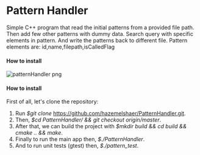 # Pattern Handler
Simple C++ program that read the initial patterns from a provided file path. Then add few other patterns with dummy data. Search query with specific elements in pattern. And write the patterns back to different file.
Pattern elements are: id,name,filepath,isCalledFlag

#### How to install
![patternHandler png](https://i.ibb.co/zf6fT2r/pattern-Handler-UML.png)

#### How to install
First of all, let's clone the repository:

1. Run *$git clone* https://github.com/hazemelshaer/PatternHandler.git.
2. Then, *$cd PatternHandler/ && git checkout origin/master*.
3. After that, we can build the project with *$mkdir build && cd build && cmake .. && make*.
4. Finally to run the main app then, *$./PatternHandler*.
5. And to run unit tests (gtest) then, *$./pattern_test*.
